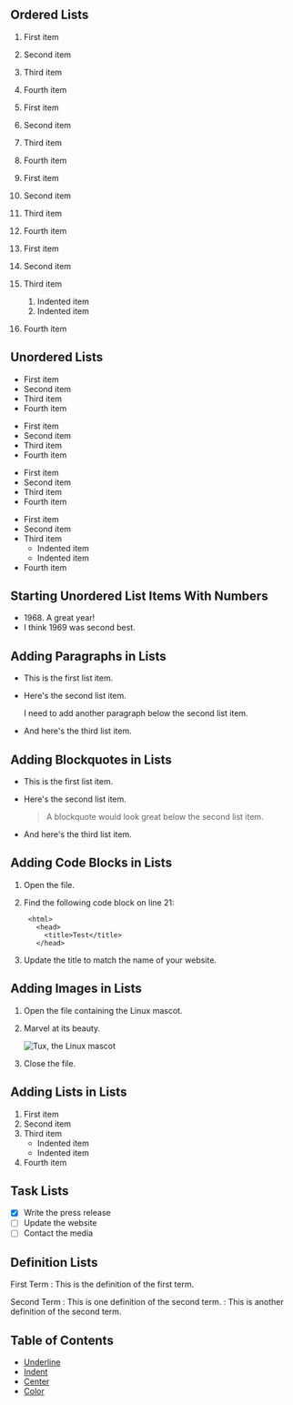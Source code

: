 ## Ordered Lists

1. First item
2. Second item
3. Third item
4. Fourth item


1. First item
1. Second item
1. Third item
1. Fourth item


1. First item
8. Second item
3. Third item
5. Fourth item


1. First item
2. Second item
3. Third item
    1. Indented item
    2. Indented item
4. Fourth item

## Unordered Lists

- First item
- Second item
- Third item
- Fourth item


* First item
* Second item
* Third item
* Fourth item


+ First item
+ Second item
+ Third item
+ Fourth item


- First item
- Second item
- Third item
    - Indented item
    - Indented item
- Fourth item

## Starting Unordered List Items With Numbers

- 1968\. A great year!
- I think 1969 was second best.

## Adding Paragraphs in Lists

* This is the first list item.
* Here's the second list item.

  I need to add another paragraph below the second list item.

* And here's the third list item.

## Adding Blockquotes in Lists

* This is the first list item.
* Here's the second list item.

  > A blockquote would look great below the second list item.

* And here's the third list item.

## Adding Code Blocks in Lists

1. Open the file.
2. Find the following code block on line 21:

        <html>
          <head>
            <title>Test</title>
          </head>

3. Update the title to match the name of your website.

## Adding Images in Lists

1. Open the file containing the Linux mascot.
2. Marvel at its beauty.

   ![Tux, the Linux mascot](https://www.markdownguide.org/assets/images/tux.png)

3. Close the file.

## Adding Lists in Lists

1. First item
2. Second item
3. Third item
    - Indented item
    - Indented item
4. Fourth item

## Task Lists

- [x] Write the press release
- [ ] Update the website
- [ ] Contact the media

## Definition Lists

First Term
: This is the definition of the first term.

Second Term
: This is one definition of the second term.
: This is another definition of the second term.

## Table of Contents

- [Underline](#underline)
- [Indent](#indent)
- [Center](#center)
- [Color](#color)
